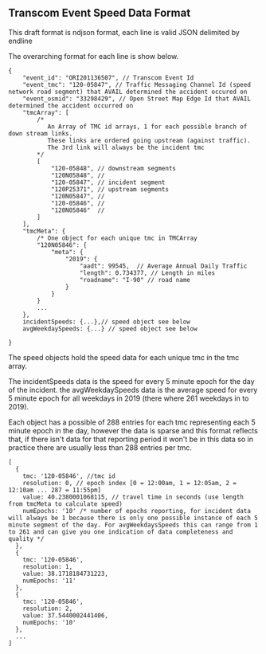 ## Transcom Event Speed Data Format

This draft format is ndjson format, each line is valid JSON delimited by endline

The overarching format for each line is show below.

```
{
    "event_id": "ORI201136507", // Transcom Event Id
    "event_tmc": "120-05847", // Traffic Messaging Channel Id (speed network road segment) that AVAIL determined the accident occured on
    "event_osmid": "33298429", // Open Street Map Edge Id that AVAIL determined the accident occurred on
    "tmcArray": [ 
    	/* 
    	   An Array of TMC id arrays, 1 for each possible branch of down stream links.
    	   These links are ordered going upstream (against traffic).
    	   The 3rd link will always be the incident tmc
    	*/         
        [
            "120-05848", // downstream segments
            "120N05848", // 
            "120-05847", // incident segment
            "120P25371", // upstream segments
            "120N05847", //
            "120-05846", //
            "120N05846"  //
        ]
    ],
    "tmcMeta": {
    	/* One object for each unique tmc in TMCArray
    	"120N05846": {
            "meta": {
                "2019": {
                    "aadt": 99545,  // Average Annual Daily Traffic
                    "length": 0.734377, // Length in miles
                    "roadname": "I-90" // road name
                }
            }
        }
        ...
    },
    incidentSpeeds: {...},// speed object see below
    avgWeekdaySpeeds: {...} // speed object see below 

}
```

The speed objects hold the speed data for each unique tmc in the tmc array.

The incidentSpeeds data is the speed for every 5 minute epoch for the day of the incident.
the avgWeekdaySpeeds data is the average speed for every 5 minute epoch for all weekdays in 2019 (there where 261 weekdays in to 2019).


Each object has a possible of 288 entries for each tmc representing each 5 minute epoch in the day, however the data is sparse and this format reflects that, if there isn't data for that reporting period it won't be in this data so in practice there are usually less than 288 entries per tmc.
```
[
  {
    tmc: '120-05846', //tmc id
    resolution: 0, // epoch index [0 = 12:00am, 1 = 12:05am, 2 = 12:10am ... 287 = 11:55pm]
    value: 40.2380001068115, // travel time in seconds (use length from tmcMeta to calculate speed)
    numEpochs: '10' /* number of epochs reporting, for incident data will always be 1 because there is only one possible instance of each 5 minute segment of the day. For avgWeekdaysSpeeds this can range from 1 to 261 and can give you one indication of data completeness and quality */
  },
  {
    tmc: '120-05846',
    resolution: 1,
    value: 38.1718184731223,
    numEpochs: '11'
  },
  {
    tmc: '120-05846',
    resolution: 2,
    value: 37.5440002441406,
    numEpochs: '10'
  },
  ...
]
```
